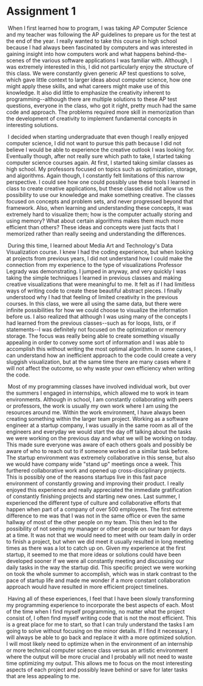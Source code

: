 # Assignment 1 	

​	When I first learned how to program, I was taking AP Computer Science and my teacher was following the AP guidelines to prepare us for the test at the end of the year. I really wanted to take this course in high school because I had always been fascinated by computers and was interested in gaining insight into how computers work and what happens behind-the-scenes of the various software applications I was familiar with. Although, I was extremely interested in this, I did not particularly enjoy the structure of this class. We were constantly given generic AP test questions to solve, which gave little context to larger ideas about computer science, how one might apply these skills, and what careers might make use of this knowledge. It also did little to emphasize the creativity inherent to programming--although there are multiple solutions to these AP test questions, everyone in the class, who got it right, pretty much had the same code and approach. The problems required more skill in memorization than the development of creativity to implement fundamental concepts in interesting solutions.

​	I decided when starting undergraduate that even though I really enjoyed computer science, I did not want to pursue this path because I did not believe I would be able to experience the creative outlook I was looking for. Eventually though, after not really sure which path to take, I started taking computer science courses again. At first, I started taking similar classes as high school. My professors focused on topics such as optimization, storage, and algorithms. Again though, I constantly felt limitations of this narrow perspective. I could see how one could possibly use these tools I learned in class to create creative applications, but these classes did not allow us the possibility to use our knowledge and make something creative. The classes focused on concepts and problem sets, and never progressed beyond that framework. Also, when learning and understanding these concepts, it was extremely hard to visualize them; how is the computer actually storing and using memory? What about certain algorithms makes them much more efficient than others? These ideas and concepts were just facts that I memorized rather than really seeing and understanding the differences.

​	During this time, I learned about Media Art and Technology's Data Visualization course. I knew I had the coding experience, but when looking at projects from previous years, I did not understand how I could make the connection from my experience to the type of visualizations Professor Legrady was demonstrating. I jumped in anyway, and very quickly I was taking the simple techniques I learned in previous classes and making creative visualizations that were meaningful to me. It felt as if I had limitless ways of writing code to create these beautiful abstract pieces. I finally understood why I had that feeling of limited creativity in the previous courses. In this class, we were all using the same data, but there were infinite possibilities for how we could choose to visualize the information before us. I also realized that although I was using many of the concepts I had learned from the previous classes--such as for loops, lists, or if statements--I was definitely not focused on the optimization or memory storage. The focus was really being able to create something visually appealing in order to convey some sort of information and I was able to accomplish this without writing the most optimal algorithm. In some cases, I can understand how an inefficient approach to the code could create a very sluggish visualization, but at the same time there are many cases where it will not affect the outcome, so why waste your own efficiency when writing the code. 

​	Most of my programming classes have involved individual work, but over the summers I engaged in internships, which allowed me to work in team environments. Although in school, I am constantly collaborating with peers or professors, the work is usually my own work where I am using the resources around me. Within the work environment, I have always been creating something within the larger team project. Working as a software engineer at a startup company, I was usually in the same room as all of the engineers and everyday we would start the day off talking about the tasks we were working on the previous day and what we will be working on today. This made sure everyone was aware of each others goals and possibly be aware of who to reach out to if someone worked on a similar task before. The startup environment was extremely collaborative in this sense, but also we would have company wide "stand up" meetings once a week. This furthered collaborative work and opened up cross-disciplinary projects. This is possibly one of the reasons startups live in this fast pace environment of constantly growing and improving their product. I really enjoyed this experience and really appreciated the immediate gratification of constantly finishing projects and starting new ones. 
Last summer, I experienced the different type of culture and collaborative efforts that happen when part of a company of over 500 employees. The first extreme difference to me was that I was not in the same office or even the same hallway of most of the other people on my team. This then led to the possibility of not seeing my manager or other people on our team for days at a time. It was not that we would need to meet with our team daily in order to finish a project, but when we did meet it usually resulted in long meeting times as there was a lot to catch up on. Given my experience at the first startup, it seemed to me that more ideas or solutions could have been developed sooner if we were all constantly meeting and discussing our daily tasks in the way the startup did. This specific project we were working on took the whole summer to accomplish, which was in stark contrast to the pace of startup life and made me wonder if a more constant collaboration approach would have resulted in more efficient project timelines.

​	Having all of these experiences, I feel that I have been slowly transforming my programming experience to incorporate the best aspects of each. Most of the time when I find myself programming, no matter what the project consist of, I often find myself writing code that is not the most efficient. This is a great place for me to start, so that I can truly understand the tasks I am going to solve without focusing on the minor details. If I find it necessary, I will always be able to go back and replace it with a more optimized solution. I will most likely need to optimize when in the environment of an internship or more technical computer science class versus an artistic environment where the output will be more crucial and I probably will not need to waste time optimizing my output. This allows me to focus on the most interesting aspects of each project and possibly leave behind or save for later tasks that are less appealing to me. 